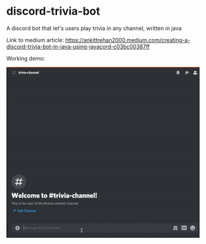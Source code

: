 # discord-trivia-bot
A discord bot that let's users play trivia in any channel, written in java

Link to medium article: https://ankittrehan2000.medium.com/creating-a-discord-trivia-bot-in-java-using-javacord-c03bc00387ff

Working demo: 


<img src="https://github.com/ankittrehan2000/discord-trivia-bot/blob/main/images/workingdemo.gif" />
